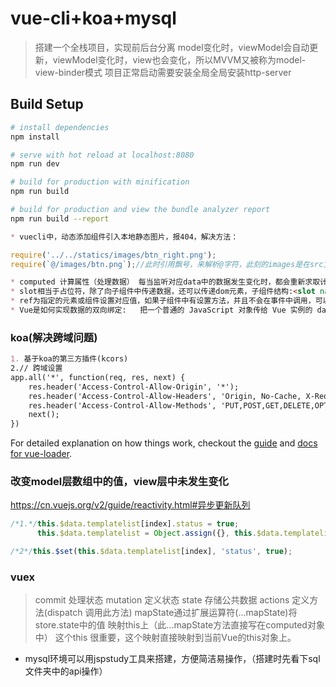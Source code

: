# vue-cli+koa+mysql

> 搭建一个全栈项目，实现前后台分离
> model变化时，viewModel会自动更新，viewModel变化时，view也会变化，所以MVVM又被称为model-view-binder模式
> 项目正常启动需要安装全局全局安装http-server
## Build Setup

``` bash
# install dependencies
npm install

# serve with hot reload at localhost:8080
npm run dev

# build for production with minification
npm run build

# build for production and view the bundle analyzer report
npm run build --report
```

```md
* vuecli中，动态添加组件引入本地静态图片，报404，解决方法：
```

```js
require('../../statics/images/btn_right.png');
require(`@/images/btn.png`);//此时引用飘号，来解析@字符，此刻的images是在src文件中新增的文件夹
```

```md
* computed 计算属性（处理数据） 每当监听对应data中的数据发生变化时，都会重新求取计算属性，并触发更新相关dom
* slot相当于占位符，除了向子组件中传递数据，还可以传递dom元素，子组件结构:<slot name="head"></slot><slot></slot> 父组件结构:<h1 slot="head">i'm head</h1>。当子组件中的slot未定义name时(匿名slot)，则可以传递任一dom元素，若没有匿名slot,则会把将传递过来的dom元素删除
* ref为指定的元素或组件设置对应值，如果子组件中有设置方法，并且不会在事件中调用，可以通过this.$refs.swiper.todo()来调用
* Vue是如何实现数据的双向绑定:   把一个普通的 JavaScript 对象传给 Vue 实例的 data 选项，<b>Vue 将遍历此对象所有的属性</b>，并使用 <b>Object.defineProperty 把这些属性全部转为 getter/setter</b>。Object.defineProperty 是 ES5 中一个无法 shim 的特性，这也就是为什么 Vue 不支持 IE8 以及更低版本浏览器的原因
```
### koa(解决跨域问题)
```md
1. 基于koa的第三方插件(kcors)
2.// 跨域设置
app.all('*', function(req, res, next) {
	res.header('Access-Control-Allow-Origin', '*');
	res.header('Access-Control-Allow-Headers', 'Origin, No-Cache, X-Requested-With, If-Modified-Since, Pragma, Last-Modified, Cache-Control, Expires, Content-Type, X-E4M-With');
	res.header('Access-Control-Allow-Methods', 'PUT,POST,GET,DELETE,OPTIONS');
	next();
})
```

For detailed explanation on how things work, checkout the [guide](http://vuejs-templates.github.io/webpack/) and [docs for vue-loader](http://vuejs.github.io/vue-loader).

### 改变model层数组中的值，view层中未发生变化
https://cn.vuejs.org/v2/guide/reactivity.html#异步更新队列
```js
/*1.*/this.$data.templatelist[index].status = true;
      this.$data.templatelist = Object.assign({}, this.$data.templatelist);

/*2*/this.$set(this.$data.templatelist[index], 'status', true);
```


### vuex
> commit 处理状态
> mutation 定义状态
> state 存储公共数据
> actions 定义方法(dispatch 调用此方法)
> mapState通过扩展运算符(...mapState)将store.state中的值 映射this上（此...mapState方法直接写在computed对象中）  这个this 很重要，这个映射直接映射到当前Vue的this对象上。
* mysql环境可以用jspstudy工具来搭建，方便简洁易操作，（搭建时先看下sql文件夹中的api操作）
